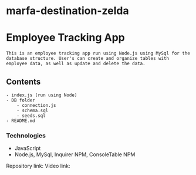 # marfa-destination-zelda

# Employee Tracking App
    This is an employee tracking app run using Node.js using MySql for the database structure. User's can create and organize tables with employee data, as well as update and delete the data.

## Contents
    - index.js (run using Node)
    - DB folder
        - connection.js
        - schema.sql
        - seeds.sql
    - README.md

### Technologies
- JavaScript
- Node.js, MySql, Inquirer NPM, ConsoleTable NPM

Repository link:
Video link: